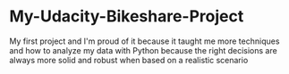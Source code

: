 # My-Udacity-Bikeshare-Project
My first project and I'm proud of it because it taught me more techniques and how to analyze my data with Python because the right decisions are always more solid and robust when based on a realistic scenario
